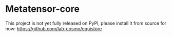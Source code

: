 # Metatensor-core

This project is not yet fully released on PyPI, please install it from source
for now: https://github.com/lab-cosmo/equistore
